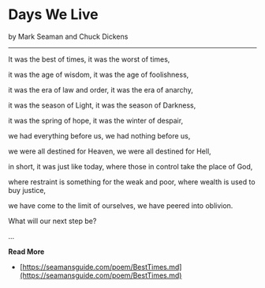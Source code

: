 # Days We Live

by Mark Seaman and Chuck Dickens

---

It was the best of times, 
it was the worst of times, 

it was the age of wisdom, 
it was the age of foolishness, 

it was the era of law and order, 
it was the era of anarchy, 

it was the season of Light, 
it was the season of Darkness, 

it was the spring of hope, 
it was the winter of despair, 

we had everything before us, 
we had nothing before us, 

we were all destined for Heaven, 
we were all destined for Hell,

in short, it was just like today, 
where those in control take the place of God,

where restraint is something for the weak and poor,
where wealth is used to buy justice,

we have come to the limit of ourselves,
we have peered into oblivion.

What will our next step be?



...

**Read More**

* [https://seamansguide.com/poem/BestTimes.md](https://seamansguide.com/poem/BestTimes.md)



